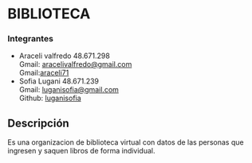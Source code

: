 # BIBLIOTECA
### Integrantes
- Araceli valfredo
48.671.298  
Gmail: aracelivalfredo@gmail.com  
Gmail:[araceli71](https://github.com/araceli71)
- Sofia Lugani
48.671.239  
Gmail: luganisofia@gmail.com  
Github: [luganisofia](https://github.com/luganisofia)
## Descripción
Es una organizacion de biblioteca virtual con datos de las personas que ingresen y saquen libros de forma individual.